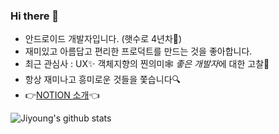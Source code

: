 ### Hi there 👋

- 안드로이드 개발자입니다. (햇수로 4년차🙊)
- 재미있고 아름답고 편리한 프로덕트를 만드는 것을 좋아합니다.
- 최근 관심사 : UX✨ 객체지향의 찐의미🕸 *좋은 개발자*에 대한 고찰💬
- 항상 재미나고 흥미로운 것들을 쫓습니다🔍
- 👉[NOTION 소개](https://www.notion.so/z0dev/11797ccebdfe4d8ba493cdb663badf98)👈

<!--
**Jiyoung9310/Jiyoung9310** is a ✨ _special_ ✨ repository because its `README.md` (this file) appears on your GitHub profile.

Here are some ideas to get you started:

- 🔭 I’m currently working on ...
- 🌱 I’m currently learning ...
- 👯 I’m looking to collaborate on ...
- 🤔 I’m looking for help with ...
- 💬 Ask me about ...
- 📫 How to reach me: ...
- 😄 Pronouns: ...
- ⚡ Fun fact: ...
-->

![Jiyoung's github stats](https://github-readme-stats.vercel.app/api?username=Jiyoung9310&show_icons=ture)
